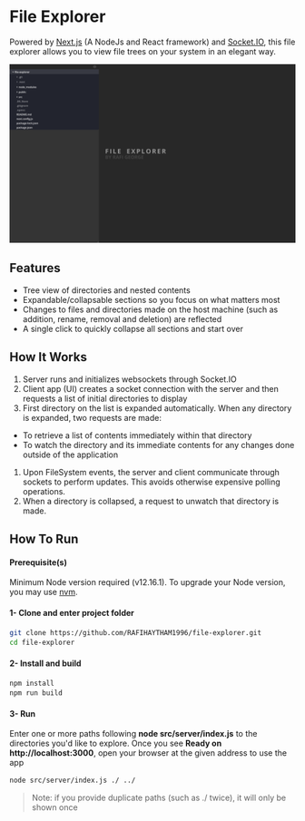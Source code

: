 # File Explorer

Powered by [Next.js](https://nextjs.org/) (A NodeJs and React framework) and [Socket.IO](https://socket.io/), this file explorer allows you to view file trees on your system in an elegant way.

![File Explorer sample view](./file-explorer-sample.png)

## Features

- Tree view of directories and nested contents
- Expandable/collapsable sections so you focus on what matters most
- Changes to files and directories made on the host machine (such as addition, rename, removal and deletion) are reflected
- A single click to quickly collapse all sections and start over


## How It Works
1. Server runs and initializes websockets through Socket.IO
1. Client app (UI) creates a socket connection with the server and then requests a list of initial directories to display
1. First directory on the list is expanded automatically. When any directory is expanded, two requests are made:
  - To retrieve a list of contents immediately within that directory
  - To watch the directory and its immediate contents for any changes done outside of the application
1. Upon FileSystem events, the server and client communicate through sockets to perform updates. This avoids otherwise expensive polling operations.
1. When a directory is collapsed, a request to unwatch that directory is made.

## How To Run

#### Prerequisite(s)
Minimum Node version required (v12.16.1). To upgrade your Node version, you may use [nvm](https://github.com/nvm-sh/nvm).

#### 1- Clone and enter project folder

```sh
git clone https://github.com/RAFIHAYTHAM1996/file-explorer.git
cd file-explorer
```

#### 2- Install and build
```sh
npm install
npm run build
```

#### 3- Run
Enter one or more paths following **node src/server/index.js** to the directories you'd like to explore. Once you see **Ready on http://localhost:3000**, open your browser at the given address to use the app
```sh
node src/server/index.js ./ ../
```

> Note: if you provide duplicate paths (such as ./ twice), it will only be shown once

